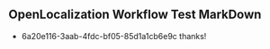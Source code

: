 ## OpenLocalization Workflow Test MarkDown
* 6a20e116-3aab-4fdc-bf05-85d1a1cb6e9c 
thanks!<!--HONumber=Mar16_HO2-->
